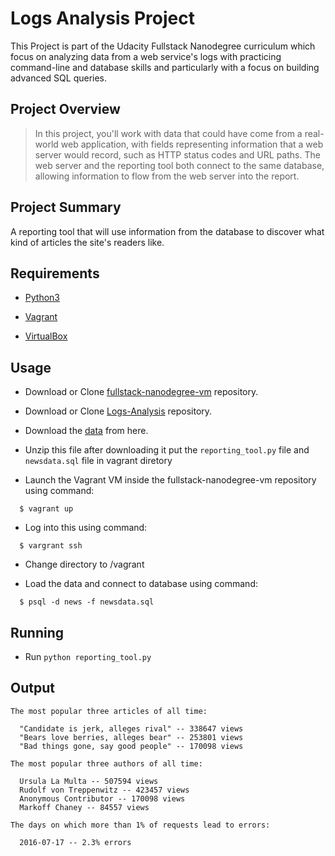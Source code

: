 # Logs Analysis Project

This Project is part of the Udacity Fullstack Nanodegree curriculum which focus on analyzing data from a web service's logs with practicing command-line and database skills and particularly with a focus on building advanced SQL queries.

## Project Overview
>In this project, you'll work with data that could have come from a real-world web application, with fields representing information that a web server would record, such as HTTP status codes and URL paths. The web server and the reporting tool both connect to the same database, allowing information to flow from the web server into the report.

## Project Summary
A reporting tool that will use information from the database to discover what kind of articles the site's readers like.

## Requirements

  * [Python3](https://www.python.org/)

  * [Vagrant](https://www.vagrantup.com/)

  * [VirtualBox](https://www.virtualbox.org/)


## Usage

  * Download or Clone [fullstack-nanodegree-vm](https://github.com/udacity/fullstack-nanodegree-vm) repository.

  * Download or Clone [Logs-Analysis](https://github.com/OmarElraies/Logs-Analysis) repository.
  
  * Download the [data](https://d17h27t6h515a5.cloudfront.net/topher/2016/August/57b5f748_newsdata/newsdata.zip) from here.

  * Unzip this file after downloading it put the `reporting_tool.py` file and `newsdata.sql` file in vagrant diretory

  * Launch the Vagrant VM inside the fullstack-nanodegree-vm repository using command:
  ```
    $ vagrant up
  ```

  * Log into this using command:
  ```
    $ vargrant ssh
  ```

  * Change directory to /vagrant
  
  * Load the data and connect to database using command:
  ```
    $ psql -d news -f newsdata.sql
  ```

## Running
  *  Run `python reporting_tool.py`

## Output

  ```
  The most popular three articles of all time:

	"Candidate is jerk, alleges rival" -- 338647 views
	"Bears love berries, alleges bear" -- 253801 views
	"Bad things gone, say good people" -- 170098 views

  The most popular three authors of all time:
  
	Ursula La Multa -- 507594 views
	Rudolf von Treppenwitz -- 423457 views
	Anonymous Contributor -- 170098 views
	Markoff Chaney -- 84557 views

  The days on which more than 1% of requests lead to errors:

	2016-07-17 -- 2.3% errors

  ```

